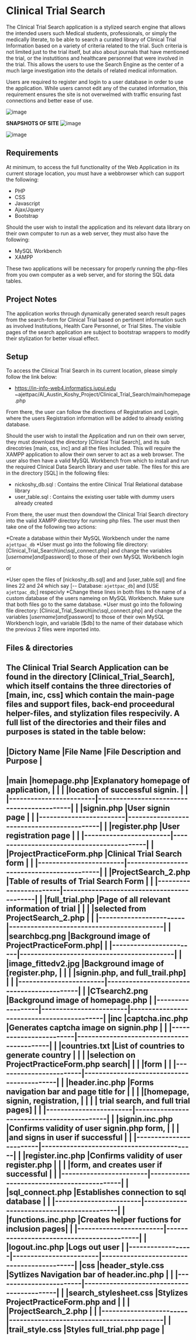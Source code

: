 # Clinical Trial Search
The Clinical Trial Search application is a stylized search engine that allows the intended users such Medical students, professionals, or simply the medically literate, to be able to search a curated library of 
Clinical Trial Information based on a variety of criteria related to the trial. Such criteria is not limited just to the trial itself, but also about journals that have mentioned the trial, or the instutitions and 
healthcare personnel that were involved in the trial. This allows the users to use the Search Engine as the center of a much large investigation into the details of related medical information.

Users are required to register and login to a user database in order to use the application. While users cannot edit any of the curated information, this requirement ensures the site is not overwelmed with traffic 
ensuring fast connections and better ease of use.

![image](https://github.com/NicoleK286/Clinical-Trial-Search-Suite/assets/113560469/f7324525-0320-469a-9a3b-e79cf92932ed)


**SNAPSHOTS OF SITE**
![image](https://github.com/NicoleK286/Clinical-Trial-Search-Suite/assets/113560469/e1ccc2ea-63c2-4a87-8669-2220e4303f04)

![image](https://github.com/NicoleK286/Clinical-Trial-Search-Suite/assets/113560469/16f147df-e79c-4a4e-a376-24abc1558f94)



## Requirements
At minimum, to access the full functionality of the Web Application in its current storage location, you must have a webbrowser which can support the following:

* PHP
* CSS
* Javascript
* Ajax/Jquery
* Bootstrap

Should the user wish to install the application and its relevant data library on their own computer to run as a web server, they must also have the following:

* MySQL Workbench
* XAMPP

These two applications will be necessary for properly running the php-files from you own computer as a web server, and for storing the SQL data tables.

## Project Notes
The application works through dynamically generated search result pages from the search-form for Clinical Trial based on pertinent information such as involved Institutions, Health Care Personnel, or Trial Sites. The visible pages of the search application are subject to bootstrap wrappers to modify their stylization for better visual effect.


## Setup
To access the Clinical Trial Search in its current location, please simply follow the link below:

* https://in-info-web4.informatics.iupui.edu ~ajettpac/Al_Austin_Koshy_Project/Clinical_Trial_Search/main/homepage.php

From there, the user can follow the directions of Registration and Login, where the users Registration information will be added to already existing database.

Should the user wish to install the Application and run on their own server, they must download the directory [Clinical Trial Search], and its sub direcotries [main, css, inc] and all the files included. This will require the XAMPP application to allow their own server to act as a web browser. The user also then have a valid MySQL Workbench from which to install and run the required Clinical Data Search library and user table. The files for this are in the directory [SQL] in the following files:

* nickoshy_db.sql : Contains the entire Clinical Trial Relational database library
* user_table.sql  : Contains the existing user table with dummy users already created

From there, the user must then downdowl the Clinical Trial Search directory into the valid XAMPP directory for running php files. The user must then take one of the following two actions:

*Create a database within their MySQL Workbench under the name `ajettpac_db`
*User must go into the following file directory: [Clinical_Trial_Search\inc\sql_connect.php] and change the variables [$username] and [$password] to those of their own MySQL Workbench login

or

*User open the files of [nickoshy_db.sql] and and [user_table.sql] and fine lines 22 and 24 which say [-- Database: `ajettpac_db`] and [USE `ajettpac_db`;] respecivly
*Change these lines in both files to the name of a custom database of the users nameing on MySQL Workbench. Make sure that both files go to the same database.
*User must go into the following file directory: [Clinical_Trial_Search\inc\sql_connect.php] and change the variables [$username] and [$password] to those of their own MySQL Workbench login, and variable [$db] to the name of their database which the previous 2 files were imported into.


## Files & directories
The Clinical Trial Search Application can be found in the directory [Clinical_Trial_Search], which itself contains the three directories of [main, inc, css] which contain the main-page files and support files, back-end proceedural helper-files, and stylization files respecivily. A full list of the directories and their files and purposes is stated in the table below:
-----------------------------------------------------------------------------------------
|Dictory Name      |File Name	              |File Description and Purpose               |
-----------------------------------------------------------------------------------------
|main              |homepage.php            |Explanatory homepage of application,       |
|                  |                        |location of successful signin.             |
|                  |------------------------|-------------------------------------------|
|                  |signin.php              |User signin page                           |
|                  |------------------------|-------------------------------------------|
|                  |register.php            |User registration page                     |
|                  |------------------------|-------------------------------------------|
|                  |ProjectPracticeForm.php |Clinical Trial Search form                 |
|                  |------------------------|-------------------------------------------|
|                  |ProjectSearch_2.php     |Table of results of Trial Search Form      |
|                  |------------------------|-------------------------------------------|
|                  |full_trial.php          |Page of all relevant information of trial  |
|                  |                        |selected from ProjectSearch_2.php          |
|                  |------------------------|-------------------------------------------|
|                  |searchbcg.png           |Background image of ProjectPracticeForm.php|
|                  |------------------------|-------------------------------------------|
|                  |image_fittedv2.jpg      |Background image of [register.php,         |
|                  |                        |signin.php, and full_trail.php]            |
|                  |------------------------|-------------------------------------------|
|                  |CTsearch2.png           |Background image of homepage.php           |
|------------------|------------------------|-------------------------------------------|
|inc               |captcha.inc.php         |Generates captcha image on signin.php      |
|                  |------------------------|-------------------------------------------|
|                  |countries.txt           |List of countries to generate country      |
|                  |                        |selection on ProjectPracticeForm.php search|
|                  |                        |form                                       |
|                  |------------------------|-------------------------------------------|
|                  |header.inc.php          |Forms navigation bar and page title for    |
|                  |                        |[homepage, signin, registration,           |
|                  |                        | trial search, and full trial pages]       |
|                  |------------------------|-------------------------------------------|
|                  |signin.inc.php          |Confirms validity of user signin.php form, | 
|                  |                        |and signs in user if successful            |
|                  |------------------------|-------------------------------------------|
|                  |register.inc.php        |Confirms validity of user register.php     |
|                  |                        |form, and creates user if successful       |
|                  |------------------------|-------------------------------------------|
|                  |sql_connect.php         |Establishes connection to sql database     |
|                  |------------------------|-------------------------------------------|
|                  |functions.inc.php       |Creates helper fuctions for inclusion pages|
|                  |------------------------|-------------------------------------------|
|                  |logout.inc.php          |Logs out user                              |
|------------------|------------------------|-------------------------------------------|
|css               |header_style.css        |Sytlizes Navigation bar of header.inc.php  |
|                  |------------------------|-------------------------------------------|
|                  |search_stylesheet.css   |Stylizes ProjectPracticeForm.php and       |
|                  |                        |ProjectSearch_2.php                        |
|                  |------------------------|-------------------------------------------|
|                  |trail_style.css         |Styles full_trial.php page                 |
-----------------------------------------------------------------------------------------
